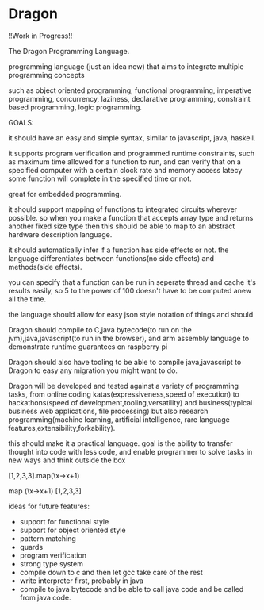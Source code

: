 # Dragon

!!Work in Progress!!

The Dragon Programming Language.

programming language (just an idea now) that aims to integrate multiple programming concepts

such as object oriented programming, functional programming, imperative programming,
concurrency, laziness, declarative programming, constraint based programming,
logic programming.

GOALS:

it should have an easy and simple syntax, similar to javascript, java, haskell.

it supports program verification
and programmed runtime constraints,
such as maximum time allowed for a function to run,
and can verify that on a specified computer 
with a certain clock rate and memory access latecy
some function will complete in the specified time or not.

great for embedded programming.

it should support mapping of functions to integrated circuits wherever possible.
so when you make a function that accepts array type and returns another fixed size type
then this should be able to map to an abstract hardware description language.

it should automatically infer if a function has side effects or not.
the language differentiates between functions(no side effects) and 
methods(side effects). 

you can specify that a function can be run in seperate thread and cache it's 
results easily, so 5 to the power of 100 doesn't have to be computed anew all the time.

the language should allow for easy json style notation of things
and should 


Dragon should compile to C,java bytecode(to run on the jvm),java,javascript(to run in the browser),
and arm assembly language to demonstrate runtime guarantees on raspberry pi

Dragon should also have tooling to be able to compile java,javascript to Dragon
to easy any migration you might want to do.

Dragon will be developed and tested against a variety of programming tasks,
from online coding katas(expressiveness,speed of execution) to hackathons(speed of development,tooling,versatility)
and business(typical business web applications, file processing) but also research programming(machine learning, artificial intelligence, rare language features,extensibility,forkability).

this should make it a practical language. goal is the ability to transfer thought into code with less code,
and enable programmer to solve tasks in new ways and think outside the box


[1,2,3,3].map(\x->x+1)

map (\x->x+1) [1,2,3,3]

ideas for future features:

- support for functional style
- support for object oriented style
- pattern matching
- guards 
- program verification
- strong type system
- compile down to c and then let gcc take care of the rest
- write interpreter first, probably in java
- compile to java bytecode and be able to call java code and be called from java code.
